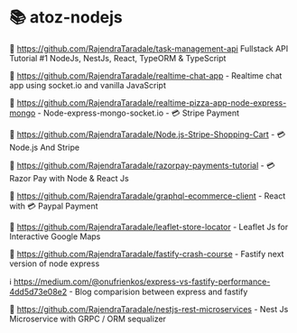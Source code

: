 # 📚 atoz-nodejs

📗 https://github.com/RajendraTaradale/task-management-api  Fullstack API Tutorial #1 NodeJs, NestJs, React, TypeORM & TypeScript

📗 https://github.com/RajendraTaradale/realtime-chat-app - Realtime chat app using socket.io and vanilla JavaScript

📗 https://github.com/RajendraTaradale/realtime-pizza-app-node-express-mongo - Node-express-mongo-socket.io - 💳 Stripe Payment 

📗 https://github.com/RajendraTaradale/Node.js-Stripe-Shopping-Cart  - 💳 Node.js And Stripe

📗 https://github.com/RajendraTaradale/razorpay-payments-tutorial - 💳 Razor Pay with Node & React Js

📗 https://github.com/RajendraTaradale/graphql-ecommerce-client - React with 💳 Paypal Payment 

📗 https://github.com/RajendraTaradale/leaflet-store-locator - Leaflet Js for Interactive Google Maps 

📗 https://github.com/RajendraTaradale/fastify-crash-course - Fastify next version of node express

ℹ️ https://medium.com/@onufrienkos/express-vs-fastify-performance-4dd5d73e08e2 - Blog comparision between express and fastify

📗 https://github.com/RajendraTaradale/nestjs-rest-microservices - Nest Js Microservice with GRPC / ORM sequalizer
